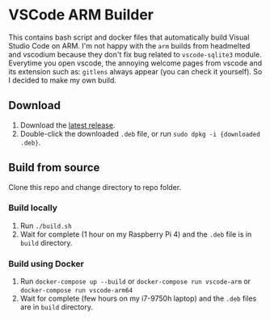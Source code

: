 # VSCode ARM Builder

This contains bash script and docker files that automatically build Visual Studio Code on ARM.
I'm not happy with the `arm` builds from headmelted and vscodium because they don't fix bug related to `vscode-sqlite3` module. Everytime you open vscode, the annoying welcome pages from vscode and its extension such as: `gitlens` always appear (you can check it yourself). So I decided to make my own build.

## Download
1. Download the [latest release](https://github.com/tuanpham-dev/vscode-arm-builder/releases/latest).
2. Double-click the downloaded `.deb` file, or run `sudo dpkg -i {downloaded .deb}`.

## Build from source
Clone this repo and change directory to repo folder.

### Build locally
1. Run `./build.sh`
2. Wait for complete (1 hour on my Raspberry Pi 4) and the `.deb` file is in `build` directory.

### Build using Docker
1. Run `docker-compose up --build` or `docker-compose run vscode-arm` or `docker-compose run vscode-arm64`
2. Wait for complete (few hours on my i7-9750h laptop) and the `.deb` files are in `build` directory.
